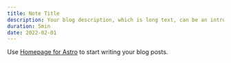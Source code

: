 ```yaml
---
title: Note Title
description: Your blog description, which is long text, can be an introduction to the post or a paragraph of the post.
duration: 5min
date: 2022-02-01
---
```


Use [Homepage for Astro](https://robertschimanek.com) to start writing your blog posts.
